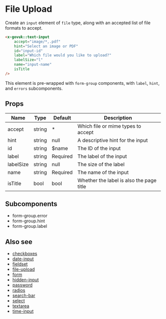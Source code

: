 # File Upload

Create an `input` element of `file` type, along with an accepted list of file formats to accept.

```html
<x-govuk::text-input
    accept="image/*,.pdf"
    hint="Select an image or PDF"
    id="input-id"
    label="Which file would you like to upload?"
    labelSize="l"
    name="input-name"
    isTitle
/>
```

This element is pre-wrapped with `form-group` components, with `label`, `hint`, and `errors` subcomponents.

## Props

| Name      | Type   | Default  | Description                              |
|-----------|--------|----------|------------------------------------------|
| accept    | string | *        | Which file or mime types to accept       |
| hint      | string | null     | A descriptive hint for the input         |
| id        | string | $name    | The ID of the input                      |
| label     | string | Required | The label of the input                   |
| labelSize | string | null     | The size of the label                    |
| name      | string | Required | The name of the input                    |
| isTitle   | bool   | bool     | Whether the label is also the page title |

## Subcomponents

* form-group.error
* form-group.hint
* form-group.label

## Also see

* [checkboxes](checkboxes.md)
* [date-input](date-input.md)
* [fieldset](fieldset.md)
* [file-upload](file-upload.md)
* [form](form.md)
* [hidden-input](hidden-input.md)
* [password](password.md)
* [radios](radios.md)
* [search-bar](search-bar.md)
* [select](select.md)
* [textarea](textarea.md)
* [time-input](time-input.md)
